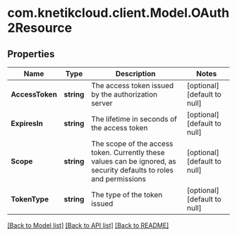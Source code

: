 # com.knetikcloud.client.Model.OAuth2Resource
## Properties

Name | Type | Description | Notes
------------ | ------------- | ------------- | -------------
**AccessToken** | **string** | The access token issued by the authorization server | [optional] [default to null]
**ExpiresIn** | **string** | The lifetime in seconds of the access token | [optional] [default to null]
**Scope** | **string** | The scope of the access token. Currently these values can be ignored, as security defaults to roles and permissions | [optional] [default to null]
**TokenType** | **string** | The type of the token issued | [optional] [default to null]

[[Back to Model list]](../README.md#documentation-for-models) [[Back to API list]](../README.md#documentation-for-api-endpoints) [[Back to README]](../README.md)

